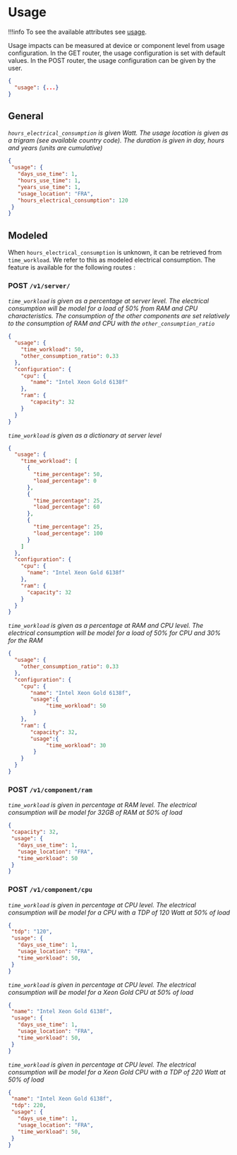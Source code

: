 # Usage
!!!info
    To see the available attributes see [usage](../../Explanations/usage/usage.md).

Usage impacts can be measured at device or component level from usage configuration. In the GET router, the usage configuration is set with default values. In the POST router, the usage configuration can be given by the user.

```json
{
  "usage": {...}
}
```

## General

*```hours_electrical_consumption``` is given Watt. The usage location is given as a trigram (see available country code). The duration is given in day, hours and years (units are cumulative)*

```json
{
 "usage": {
   "days_use_time": 1,
   "hours_use_time": 1,
   "years_use_time": 1,
   "usage_location": "FRA",
   "hours_electrical_consumption": 120
 }
}
```

## Modeled

When ```hours_electrical_consumption``` is unknown, it can be retrieved from ```time_workload```.
We refer to this as modeled electrical consumption.
The feature is available for the following routes :

### POST ```/v1/server/```

*```time_workload``` is given as a percentage at server level. The electrical consumption will be model for a load of 50% from RAM and CPU characteristics. The consumption of the other components are set relatively to the consumption of RAM and CPU with the ```other_consumption_ratio```*

```json
{
  "usage": {
    "time_workload": 50,
    "other_consumption_ratio": 0.33
  },
  "configuration": {
    "cpu": {
       "name": "Intel Xeon Gold 6138f"
    },
    "ram": {
       "capacity": 32
    }
  }
}
```

*```time_workload``` is given as a dictionary at server level*

```json
{
  "usage": {
    "time_workload": [
      {
        "time_percentage": 50,
        "load_percentage": 0
      },
      {
        "time_percentage": 25,
        "load_percentage": 60
      },
      {
        "time_percentage": 25,
        "load_percentage": 100
      }
    ]
  },
  "configuration": {
    "cpu": {
      "name": "Intel Xeon Gold 6138f"
    },
    "ram": {
      "capacity": 32
    }
  }
}
```

*```time_workload``` is given as a percentage at RAM and CPU level. The electrical consumption will be model for a load of 50% for CPU and 30% for the RAM*

```json
{
  "usage": {
    "other_consumption_ratio": 0.33
  },
  "configuration": {
    "cpu": {
       "name": "Intel Xeon Gold 6138f",
       "usage":{
            "time_workload": 50
        }
    },
    "ram": {
       "capacity": 32,
       "usage":{
            "time_workload": 30
        }
    }
  }
}
```

### POST ```/v1/component/ram```

*```time_workload``` is given in percentage at RAM level. The electrical consumption will be model for 32GB of RAM at 50% of load*

```json
{
 "capacity": 32,
 "usage": {
   "days_use_time": 1,
   "usage_location": "FRA",
   "time_workload": 50
 }
}
```

### POST ```/v1/component/cpu```

*```time_workload``` is given in percentage at CPU level. The electrical consumption will be model for a CPU with a TDP of 120 Watt at 50% of load*

```json
{
 "tdp": "120",
 "usage": {
   "days_use_time": 1,
   "usage_location": "FRA",
   "time_workload": 50,
 }
}
```

*```time_workload``` is given in percentage at CPU level. The electrical consumption will be model for a Xeon Gold CPU at 50% of load*

```json
{
 "name": "Intel Xeon Gold 6138f",
 "usage": {
   "days_use_time": 1,
   "usage_location": "FRA",
   "time_workload": 50,
 }
}
```

*```time_workload``` is given in percentage at CPU level. The electrical consumption will be model for a Xeon Gold CPU with a TDP of 220 Watt at 50% of load*

```json
{
 "name": "Intel Xeon Gold 6138f", 
 "tdp": 220,
 "usage": {
   "days_use_time": 1,
   "usage_location": "FRA",
   "time_workload": 50,
 }
}
```